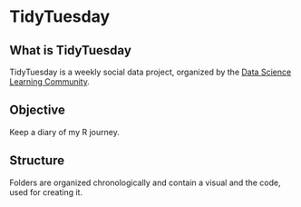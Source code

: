 # TidyTuesday

## What is TidyTuesday
TidyTuesday is a weekly social data project, organized by the [Data Science Learning Community](https://github.com/rfordatascience/tidytuesday).

## Objective
Keep a diary of my R journey.

## Structure
Folders are organized chronologically and contain a visual and the code, used for creating it.


